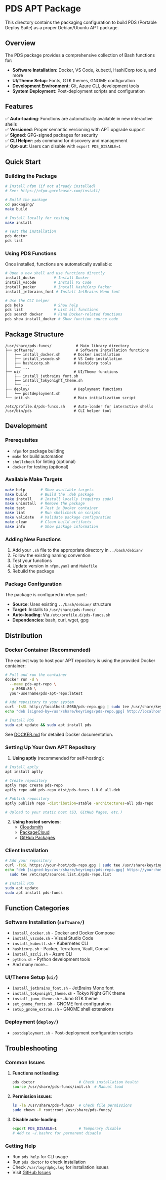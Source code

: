 # PDS APT Package

This directory contains the packaging configuration to build PDS (Portable Deploy Suite) as a proper Debian/Ubuntu APT package.

## Overview

The PDS package provides a comprehensive collection of Bash functions for:

- **Software Installation**: Docker, VS Code, kubectl, HashiCorp tools, and more
- **UI/Theme Setup**: Fonts, GTK themes, GNOME configuration
- **Development Environment**: Git, Azure CLI, development tools
- **System Deployment**: Post-deployment scripts and configuration

## Features

✅ **Auto-loading**: Functions are automatically available in new interactive shells  
✅ **Versioned**: Proper semantic versioning with APT upgrade support  
✅ **Signed**: GPG-signed packages for security  
✅ **CLI Helper**: `pds` command for discovery and management  
✅ **Opt-out**: Users can disable with `export PDS_DISABLE=1`  

## Quick Start

### Building the Package

```bash
# Install nfpm (if not already installed)
# See: https://nfpm.goreleaser.com/install/

# Build the package
cd packaging/
make build

# Install locally for testing
make install

# Test the installation
pds doctor
pds list
```

### Using PDS Functions

Once installed, functions are automatically available:

```bash
# Open a new shell and use functions directly
install_docker        # Install Docker
install_vscode        # Install VS Code
install_packer        # Install HashiCorp Packer
install_jetbrains_font # Install JetBrains Mono font

# Use the CLI helper
pds help              # Show help
pds list              # List all functions
pds search docker     # Find Docker-related functions
pds show install_docker # Show function source code
```

## Package Structure

```
/usr/share/pds-funcs/           # Main library directory
├── software/                   # Software installation functions
│   ├── install_docker.sh      # Docker installation
│   ├── install_vscode.sh      # VS Code installation
│   ├── hashicorp.sh           # HashiCorp tools
│   └── ...
├── ui/                        # UI/Theme functions
│   ├── install_jetbrains_font.sh
│   ├── install_tokyonight_theme.sh
│   └── ...
├── deploy/                    # Deployment functions
│   └── postdeployment.sh
└── init.sh                    # Main initialization script

/etc/profile.d/pds-funcs.sh    # Auto-loader for interactive shells
/usr/bin/pds                   # CLI helper tool
```

## Development

### Prerequisites

- `nfpm` for package building
- `make` for build automation
- `shellcheck` for linting (optional)
- `docker` for testing (optional)

### Available Make Targets

```bash
make help       # Show available targets
make build      # Build the .deb package
make install    # Install locally (requires sudo)
make uninstall  # Remove the package
make test       # Test in Docker container
make lint       # Run shellcheck on scripts
make validate   # Validate package configuration
make clean      # Clean build artifacts
make info       # Show package information
```

### Adding New Functions

1. Add your `.sh` file to the appropriate directory in `../bash/debian/`
2. Follow the existing naming convention
3. Test your functions
4. Update version in `nfpm.yaml` and `Makefile`
5. Rebuild the package

### Package Configuration

The package is configured in `nfpm.yaml`:

- **Source**: Uses existing `../bash/debian/` structure
- **Target**: Installs to `/usr/share/pds-funcs/`
- **Auto-loading**: Via `/etc/profile.d/pds-funcs.sh`
- **Dependencies**: bash, curl, wget, gpg

## Distribution

### Docker Container (Recommended)

The easiest way to host your APT repository is using the provided Docker container:

```bash
# Pull and run the container
docker run -d \
  --name pds-apt-repo \
  -p 8080:80 \
  your-username/pds-apt-repo:latest

# Add repository to your system
curl -fsSL http://localhost:8080/pds-repo.gpg | sudo tee /usr/share/keyrings/pds-repo.gpg >/dev/null
echo "deb [signed-by=/usr/share/keyrings/pds-repo.gpg] http://localhost:8080/apt/ stable main" | sudo tee /etc/apt/sources.list.d/pds-repo.list

# Install PDS
sudo apt update && sudo apt install pds
```

See [DOCKER.md](./DOCKER.md) for detailed Docker documentation.

### Setting Up Your Own APT Repository

1. **Using aptly** (recommended for self-hosting):

```bash
# Install aptly
apt install aptly

# Create repository
aptly repo create pds-repo
aptly repo add pds-repo dist/pds-funcs_1.0.0_all.deb

# Publish repository
aptly publish repo -distribution=stable -architectures=all pds-repo

# Upload to your static host (S3, GitHub Pages, etc.)
```

2. **Using hosted services**:
   - [Cloudsmith](https://cloudsmith.io/)
   - [PackageCloud](https://packagecloud.io/)
   - [GitHub Packages](https://github.com/features/packages)

### Client Installation

```bash
# Add your repository
curl -fsSL https://your-host/pds-repo.gpg | sudo tee /usr/share/keyrings/pds-repo.gpg >/dev/null
echo "deb [signed-by=/usr/share/keyrings/pds-repo.gpg] https://your-host/ stable main" | \
  sudo tee /etc/apt/sources.list.d/pds-repo.list

# Install PDS
sudo apt update
sudo apt install pds-funcs
```

## Function Categories

### Software Installation (`software/`)
- `install_docker.sh` - Docker and Docker Compose
- `install_vscode.sh` - Visual Studio Code
- `install_kubectl.sh` - Kubernetes CLI
- `hashicorp.sh` - Packer, Terraform, Vault, Consul
- `install_azcli.sh` - Azure CLI
- `python.sh` - Python development tools
- And many more...

### UI/Theme Setup (`ui/`)
- `install_jetbrains_font.sh` - JetBrains Mono font
- `install_tokyonight_theme.sh` - Tokyo Night GTK theme
- `install_juno_theme.sh` - Juno GTK theme
- `set_gnome_fonts.sh` - GNOME font configuration
- `setup_gnome_extras.sh` - GNOME shell extensions

### Deployment (`deploy/`)
- `postdeployment.sh` - Post-deployment configuration scripts

## Troubleshooting

### Common Issues

1. **Functions not loading**:
   ```bash
   pds doctor                    # Check installation health
   source /usr/share/pds-funcs/init.sh  # Manual load
   ```

2. **Permission issues**:
   ```bash
   ls -la /usr/share/pds-funcs/  # Check file permissions
   sudo chown -R root:root /usr/share/pds-funcs/
   ```

3. **Disable auto-loading**:
   ```bash
   export PDS_DISABLE=1          # Temporary disable
   # Add to ~/.bashrc for permanent disable
   ```

### Getting Help

- Run `pds help` for CLI usage
- Run `pds doctor` to check installation
- Check `/var/log/dpkg.log` for installation issues
- Visit [GitHub Issues](https://github.com/michielvha/PDS/issues)
